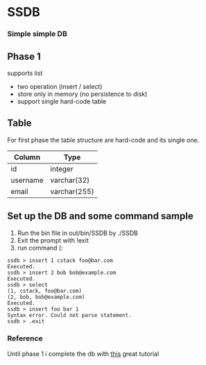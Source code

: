 # SSDB
### Simple simple DB
## Phase 1
supports list
- two operation (insert / select)
- store only in memory (no persistence to disk)
- support single hard-code table 
## Table

For first phase the table structure are hard-code and its single one.

| Column | Type |
| ------ | ------ |
| id | integer |
| username | varchar(32) |
| email | varchar(255) |

## Set up the DB and some command sample

1. Run the bin file in out/bin/SSDB by ./SSDB
1. Exit the prompt with !exit
1. run command (:


```
ssdb > insert 1 cstack foo@bar.com
Executed.
ssdb > insert 2 bob bob@example.com
Executed.
ssdb > select
(1, cstack, foo@bar.com)
(2, bob, bob@example.com)
Executed.
ssdb > insert foo bar 1
Syntax error. Could not parse statement.
ssdb > .exit
```

### Reference
Until phase 1 i complete the db with [this](https://cstack.github.io/db_tutorial/) great tutorial

